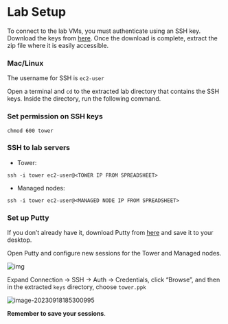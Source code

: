 # Lab Setup 
To connect to the lab VMs, you must authenticate using an SSH key. Download the keys from [here](https://github.com/jruels/tf-dev/raw/refs/heads/main/keys.zip). Once the download is complete, extract the zip file where it is easily accessible.

### Mac/Linux

The username for SSH is 
`ec2-user`

Open a terminal and `cd` to the extracted lab directory that contains the SSH keys. Inside the directory, run the following command.

### Set permission on SSH keys

```
chmod 600 tower 
```



### SSH to lab servers

* Tower: 

```
ssh -i tower ec2-user@<TOWER IP FROM SPREADSHEET> 
```

* Managed nodes: 

```
ssh -i tower ec2-user@<MANAGED NODE IP FROM SPREADSHEET> 
```

### Set up Putty

If you don’t already have it, download Putty from [here](https://the.earth.li/~sgtatham/putty/latest/w64/putty.exe) and save it to your desktop.

Open Putty and configure new sessions for the Tower and Managed nodes.

![img](https://jruels.github.io/openshift-admin/labs/openshift-deploy/images/putty-session.png)

Expand Connection -> SSH -> Auth -> Credentials, click “Browse”, and then in the extracted `keys` directory, choose `tower.ppk` 

![image-20230918185300995](https://jruels.github.io/openshift-admin/labs/openshift-deploy/images/putty-auth.png)

**Remember to save your sessions**.
